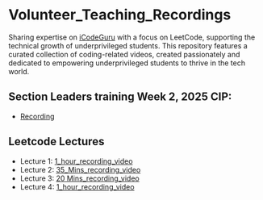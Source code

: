 # Volunteer_Teaching_Recordings
Sharing expertise on [iCodeGuru](https://icode.guru/) with a focus on LeetCode, supporting the technical growth of underprivileged students. This repository features a curated collection of coding-related videos, created passionately and dedicated to empowering underprivileged students to thrive in the tech world.
## Section Leaders training Week 2, 2025 CIP:
- [Recording](https://drive.google.com/file/d/1zr_cp6FAMGQZKgk-soAwluIepBVz1PVb/view?usp=sharing)
## Leetcode Lectures
- Lecture 1: [1_hour_recording_video](https://www.facebook.com/iCodeguru/videos/656475807055397)  
- Lecture 2: [35_Mins_recording_video](https://www.facebook.com/watch/live/?ref=watch_permalink&v=1161836518686152)  
- Lecture 3: [20 Mins_recording_video](https://www.facebook.com/share/v/19zV1gcsPi/)  
- Lecture 4: [1_hour_recording_video](https://www.facebook.com/iCodeguru/videos/625864710064633)
